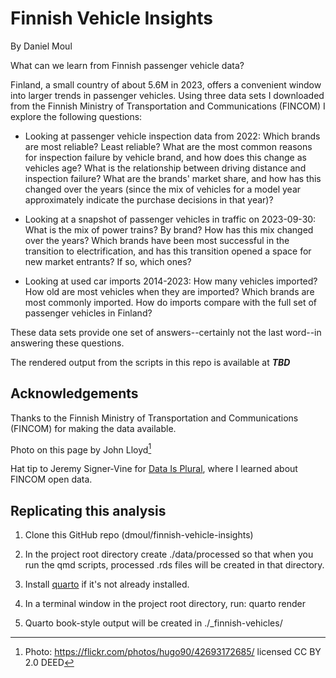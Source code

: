 # Finnish Vehicle Insights

By Daniel Moul

What can we learn from Finnish passenger vehicle data?

Finland, a small country of about 5.6M in 2023, offers a convenient window into larger trends in passenger vehicles. Using three data sets I downloaded from the Finnish Ministry of Transportation and Communications (FINCOM) I explore the following questions:

-   Looking at passenger vehicle inspection data from 2022: Which brands are most reliable? Least reliable? What are the most common reasons for inspection failure by vehicle brand, and how does this change as vehicles age? What is the relationship between driving distance and inspection failure? What are the brands' market share, and how has this changed over the years (since the mix of vehicles for a model year approximately indicate the purchase decisions in that year)?

-   Looking at a snapshot of passenger vehicles in traffic on 2023-09-30: What is the mix of power trains? By brand? How has this mix changed over the years? Which brands have been most successful in the transition to electrification, and has this transition opened a space for new market entrants? If so, which ones?

-   Looking at used car imports 2014-2023: How many vehicles imported? How old are most vehicles when they are imported? Which brands are most commonly imported. How do imports compare with the full set of passenger vehicles in Finland?

These data sets provide one set of answers--certainly not the last word--in answering these questions.

The rendered output from the scripts in this repo is available at ***TBD***

## Acknowledgements

Thanks to the Finnish Ministry of Transportation and Communications (FINCOM) for making the data available.

Photo on this page by John Lloyd[^readme-1]

[^readme-1]: Photo: <https://flickr.com/photos/hugo90/42693172685/> licensed CC BY 2.0 DEED

Hat tip to Jeremy Signer-Vine for [Data Is Plural](https://www.data-is-plural.com), where I learned about FINCOM open data.

## Replicating this analysis

1.  Clone this GitHub repo (dmoul/finnish-vehicle-insights)

2.  In the project root directory create ./data/processed so that when you run the qmd scripts, processed .rds files will be created in that directory.

3.  Install [quarto](https://quarto.org) if it's not already installed.

4.  In a terminal window in the project root directory, run: quarto render

5.  Quarto book-style output will be created in ./\_finnish-vehicles/
